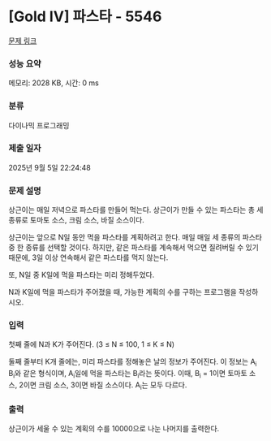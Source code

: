 # [Gold IV] 파스타 - 5546 

[문제 링크](https://www.acmicpc.net/problem/5546) 

### 성능 요약

메모리: 2028 KB, 시간: 0 ms

### 분류

다이나믹 프로그래밍

### 제출 일자

2025년 9월 5일 22:24:48

### 문제 설명

<p>상근이는 매일 저녁으로 파스타를 만들어 먹는다. 상근이가 만들 수 있는 파스타는 총 세 종류로 토마토 소스, 크림 소스, 바질 소스이다.</p>

<p>상근이는 앞으로 N일 동안 먹을 파스타를 계획하려고 한다. 매일 매일 세 종류의 파스타 중 한 종류를 선택할 것이다. 하지만, 같은 파스타를 계속해서 먹으면 질려버릴 수 있기 때문에, 3일 이상 연속해서 같은 파스타를 먹지 않는다.</p>

<p>또, N일 중 K일에 먹을 파스타는 미리 정해두었다.</p>

<p>N과 K일에 먹을 파스타가 주어졌을 때, 가능한 계획의 수를 구하는 프로그램을 작성하시오.</p>

### 입력 

 <p>첫째 줄에 N과 K가 주어진다. (3 ≤ N ≤ 100, 1 ≤ K ≤ N)</p>

<p>둘째 줄부터 K개 줄에는, 미리 파스타를 정해놓은 날의 정보가 주어진다. 이 정보는 A<sub>i</sub> B<sub>i</sub>와 같은 형식이며, A<sub>i</sub>일에 먹을 파스타는 B<sub>i</sub>라는 뜻이다. 이때, B<sub>i</sub> = 1이면 토마토 소스, 2이면 크림 소스, 3이면 바질 소스이다. A<sub>i</sub>는 모두 다르다.</p>

### 출력 

 <p>상근이가 세울 수 있는 계획의 수를 10000으로 나눈 나머지를 출력한다.</p>


